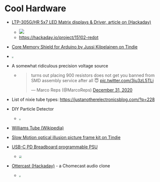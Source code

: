 # Cool Hardware

* [LTP-305G/HR 5x7 LED Matrix displays & Driver, article on (Hackaday)](https://hackaday.com/2020/12/23/a-tiny-led-matrix-is-better-with-friends/)
  
  * ![](https://hackaday.com/wp-content/uploads/2020/12/ezgif-3-ad750f172571.gif?w=600)
  * https://hackaday.io/project/15102-redot

* [Core Memory Shield for Arduino by Jussi Kilpelainen on Tindie](https://www.tindie.com/products/kilpelaj/core-memory-shield-for-arduino/)
  
* <img src="https://cdn.tindiemedia.com/images/resize/8lV_BMahceQidSR0Y2vqfpc8mTc=/p/full-fit-in/2400x1600/i/11183/products/2020-02-16T09%3A31%3A21.486Z-DSCF6793_crop.jpg?1606306133" style="zoom:33%;" />
  
* A somewhat ridiculous precision voltage source  

  * <blockquote class="twitter-tweet"><p lang="en" dir="ltr">turns out placing 900 resistors does not get you banned from SMD assembly service after all 😇 <a href="https://t.co/3iu3zL5TLi">pic.twitter.com/3iu3zL5TLi</a></p>&mdash; Marco Reps (@MarcoReps) <a href="https://twitter.com/MarcoReps/status/1344720545703747589?ref_src=twsrc%5Etfw">December 31, 2020</a></blockquote> <script async src="https://platform.twitter.com/widgets.js" charset="utf-8"></script>

* List of nixie tube types: https://justanotherelectronicsblog.com/?p=228

* DIY Particle Detector
  
  * <img src="https://github.com/ozel/DIY_particle_detector/raw/master/images/Alpha-spectrometer_with_ceramics_in_chocolate_box.jpeg" style="zoom:33%;" />

* [Williams Tube (Wikipedia)](https://en.wikipedia.org/wiki/Williams_tube)

* [Slow Motion optical illusion picture frame kit on Tindie](https://www.tindie.com/products/Nick64/jf-slomo-slow-motion-frame-diy-kit/)

* [USB-C PD Breadboard programmable PSU](https://hackaday.com/2021/01/16/usb-c-programmable-power-supply-for-any-project/)

  * <img src="https://hackaday.com/wp-content/uploads/2021/01/5312271609785641535.jpg?w=800" style="zoom:50%;" />
  
* [Ottercast (Hackaday)](https://hackaday.com/2021/04/06/you-otter-be-able-to-stream-that-audio-open-hardware-eclipses-chromecast-audio/) - a Chomecast audio clone

  * <img src="https://raw.githubusercontent.com/Ottercast/OtterCastAudioV2/main/images/4.jpeg" style="zoom:33%;" />


